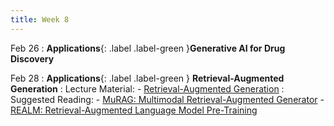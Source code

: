 ```yaml
---
title: Week 8
---
```

Feb 26
: **Applications**{: .label .label-green }**Generative AI for Drug Discovery**

Feb 28
: **Applications**{: .label .label-green } **Retrieval-Augmented Generation**
: Lecture Material: 
    - [Retrieval-Augmented Generation](../assets/lectures/L14_rag.pptx)
: Suggested Reading: 
    - [MuRAG: Multimodal Retrieval-Augmented Generator](https://arxiv.org/abs/2210.02928)
    - [REALM: Retrieval-Augmented Language Model Pre-Training](https://arxiv.org/abs/2002.08909)